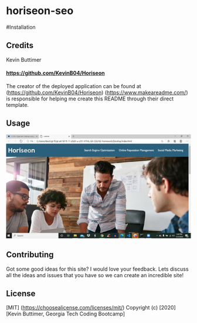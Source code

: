 # horiseon-seo

#Installation

## Credits
Kevin Buttimer
#### https://github.com/KevinB04/Horiseon

The creator of the deployed application can be found at (https://github.com/KevinB04/Horiseon) (https://www.makeareadme.com/) is responsible for helping me create this README through their direct template.

## Usage
![horiseon-seo](/assets/screenshots/Horiseon1.jpg)

## Contributing
Got some good ideas for this site? I would love your feedback. Lets discuss all the ideas and issues that you have so we can create an incredible site!

## License
[MIT] (https://choosealicense.com/licenses/mit/)
Copyright (c) [2020] [Kevin Buttimer, Georgia Tech Coding Bootcamp]
